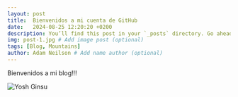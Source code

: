```yaml
---
layout: post
title:  Bienvenidos a mi cuenta de GitHub
date:   2024-08-25 12:20:20 +0200
description: You’ll find this post in your `_posts` directory. Go ahead and edit it and re-build the site to see your changes. # Add post description (optional)
img: post-1.jpg # Add image post (optional)
tags: [Blog, Mountains]
author: Adam Neilson # Add name author (optional)
---
```

Bienvenidos a mi blog!!!

![Yosh Ginsu]({{site.baseurl}}/assets/img/yosh-ginsu.jpg)
